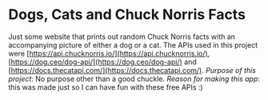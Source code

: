 # Dogs, Cats and Chuck Norris Facts
Just some website that prints out random Chuck Norris facts with an accompanying picture of either a dog or a cat. The APIs used in this project were [https://api.chucknorris.io/](https://api.chucknorris.io/), [https://dog.ceo/dog-api/](https://dog.ceo/dog-api/) and [https://docs.thecatapi.com/](https://docs.thecatapi.com/). *Purpose of this project*: No purpose other than a good chuckle. *Reason for making this app*: this was made just so I can have fun with these free APIs :)

